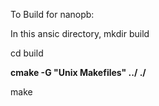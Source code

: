 To Build for nanopb:

In this ansic directory, mkdir build

cd build

**cmake -G "Unix Makefiles" ../ ./**

make


